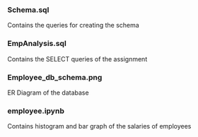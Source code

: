 ### Schema.sql
Contains the queries for creating the schema

### EmpAnalysis.sql
Contains the SELECT queries of the assignment

### Employee_db_schema.png
ER Diagram of the database

### employee.ipynb
Contains histogram and bar graph of the salaries of employees
